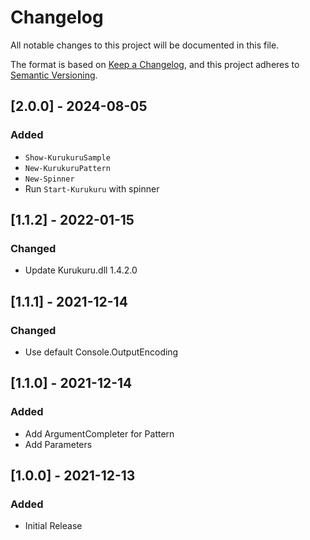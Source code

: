 # Changelog

All notable changes to this project will be documented in this file.

The format is based on [Keep a Changelog](https://keepachangelog.com/en/1.0.0/),
and this project adheres to [Semantic Versioning](https://semver.org/spec/v2.0.0.html).

## [2.0.0] - 2024-08-05
### Added
- `Show-KurukuruSample`
- `New-KurukuruPattern`
- `New-Spinner`
- Run `Start-Kurukuru` with spinner

## [1.1.2] - 2022-01-15
### Changed
- Update Kurukuru.dll 1.4.2.0

## [1.1.1] - 2021-12-14
### Changed
- Use default Console.OutputEncoding

## [1.1.0] - 2021-12-14
### Added

- Add ArgumentCompleter for Pattern
- Add Parameters 

## [1.0.0] - 2021-12-13
### Added

- Initial Release
